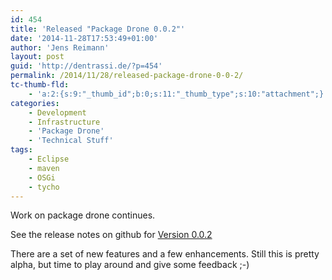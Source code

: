 ```yaml
---
id: 454
title: 'Released "Package Drone 0.0.2"'
date: '2014-11-28T17:53:49+01:00'
author: 'Jens Reimann'
layout: post
guid: 'http://dentrassi.de/?p=454'
permalink: /2014/11/28/released-package-drone-0-0-2/
tc-thumb-fld:
    - 'a:2:{s:9:"_thumb_id";b:0;s:11:"_thumb_type";s:10:"attachment";}'
categories:
    - Development
    - Infrastructure
    - 'Package Drone'
    - 'Technical Stuff'
tags:
    - Eclipse
    - maven
    - OSGi
    - tycho
---
```


Work on package drone continues.

See the release notes on github for [Version 0.0.2](https://github.com/ctron/package-drone/releases/tag/v0.0.2)

<!-- more -->

There are a set of new features and a few enhancements. Still this is pretty alpha, but time to play around and give some feedback ;-)
